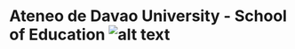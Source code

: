 # Ateneo de Davao University - School of Education ![alt text](https://external-content.duckduckgo.com/iu/?u=https%3A%2F%2Ftse1.mm.bing.net%2Fth%3Fid%3DOIP.SLK71UWNZDOhSpPmuahVoAHaFj%26pid%3DApi&f=1&ipt=4fd3da7b85fb361ff724a9e0ddccf83007853d7528d9bb00a2922435521780d4&ipo=images)
